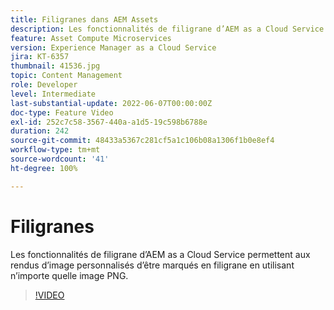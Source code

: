 ```yaml
---
title: Filigranes dans AEM Assets
description: Les fonctionnalités de filigrane d’AEM as a Cloud Service permettent aux rendus d’image personnalisés d’être marqués en filigrane en utilisant n’importe quelle image PNG.
feature: Asset Compute Microservices
version: Experience Manager as a Cloud Service
jira: KT-6357
thumbnail: 41536.jpg
topic: Content Management
role: Developer
level: Intermediate
last-substantial-update: 2022-06-07T00:00:00Z
doc-type: Feature Video
exl-id: 252c7c58-3567-440a-a1d5-19c598b6788e
duration: 242
source-git-commit: 48433a5367c281cf5a1c106b08a1306f1b0e8ef4
workflow-type: tm+mt
source-wordcount: '41'
ht-degree: 100%

---
```


# Filigranes

Les fonctionnalités de filigrane d’AEM as a Cloud Service permettent aux rendus d’image personnalisés d’être marqués en filigrane en utilisant n’importe quelle image PNG.

>[!VIDEO](https://video.tv.adobe.com/v/329452?quality=12&learn=on&captions=fre_fr)
